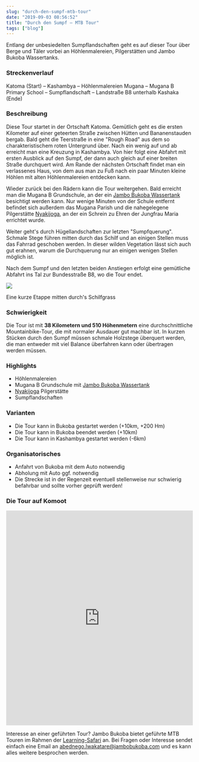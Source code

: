 ```yaml
---
slug: "durch-den-sumpf-mtb-tour"
date: "2019-09-03 08:56:52"
title: "Durch den Sumpf – MTB Tour"
tags: ["blog"]
---
```

Entlang der unbesiedelten Sumpflandschaften geht es auf dieser Tour über Berge und Täler vorbei an Höhlenmalereien, Pilgerstätten und Jambo Bukoba Wassertanks.

### Streckenverlauf

Katoma (Start) – Kashambya – Höhlenmalereien Mugana – Mugana B Primary School – Sumpflandschaft – Landstraße B8 unterhalb Kashaka (Ende)

### Beschreibung

Diese Tour startet in der Ortschaft Katoma. Gemütlich geht es die ersten Kilometer auf einer geteerten Straße zwischen Hütten und Bananenstauden bergab. Bald geht die Teerstraße in eine "Rough Road" aus dem so charakteristischem roten Untergrund über. Nach ein wenig auf und ab erreicht man eine Kreuzung in Kashambya. Von hier folgt eine Abfahrt mit ersten Ausblick auf den Sumpf, der dann auch gleich auf einer breiten Straße durchquert wird. Am Rande der nächsten Ortschaft findet man ein verlassenes Haus, von dem aus man zu Fuß nach ein paar Minuten kleine Höhlen mit alten Höhlenmalereien entdecken kann.

Wieder zurück bei den Rädern kann die Tour weitergehen. Bald erreicht man die Mugana B Grundschule, an der ein [Jambo Bukoba Wassertank](https://www.facebook.com/jambobukoba/posts/10159201581320727/) besichtigt werden kann. Nur wenige Minuten von der Schule entfernt befindet sich außerdem das Mugana Parish und die nahegelegene Pilgerstätte [Nyakijoga](http://www.bukobadiocese.co.tz/nyakijoga.php), an der ein Schrein zu Ehren der Jungfrau Maria errichtet wurde.

Weiter geht's durch Hügellandschaften zur letzten "Sumpfquerung". Schmale Stege führen mitten durch das Schilf und an einigen Stellen muss das Fahrrad geschoben werden. In dieser wilden Vegetation lässt sich auch gut erahnen, warum die Durchquerung nur an einigen wenigen Stellen möglich ist.

Nach dem Sumpf und den letzten beiden Anstiegen erfolgt eine gemütliche Abfahrt ins Tal zur Bundesstraße B8, wo die Tour endet.

![](/content/images/2019/09/IMG_3564.jpeg)

Eine kurze Etappe mitten durch's Schilfgrass

### Schwierigkeit

Die Tour ist mit **38 Kilometern und 510 Höhenmetern** eine durchschnittliche Mountainbike-Tour, die mit normaler Ausdauer gut machbar ist. In kurzen Stücken durch den Sumpf müssen schmale Holzstege überquert werden, die man entweder mit viel Balance überfahren kann oder übertragen werden müssen.

### Highlights

*   Höhlenmalereien
*   Mugana B Grundschule mit [Jambo Bukoba Wassertank](https://www.facebook.com/jambobukoba/posts/10159201581320727/)
*   [Nyakijoga](http://www.bukobadiocese.co.tz/nyakijoga.php) Pilgerstätte
*   Sumpflandschaften

### Varianten

*   Die Tour kann in Bukoba gestartet werden (+10km, +200 Hm)
*   Die Tour kann in Bukoba beendet werden (+10km)
*   Die Tour kann in Kashambya gestartet werden (-6km)

### Organisatorisches

*   Anfahrt von Bukoba mit dem Auto notwendig
*   Abholung mit Auto ggf. notwendig
*   Die Strecke ist in der Regenzeit eventuell stellenweise nur schwierig befahrbar und sollte vorher geprüft werden!

### Die Tour auf Komoot

<iframe src="https://www.komoot.de/tour/87603321/embed?profile=1" width="100%" height="580" frameborder="0" scrolling="no"></iframe>

Interesse an einer geführten Tour? Jambo Bukoba bietet geführte MTB Touren im Rahmen der [Learning-Safari](https://www.jambobukoba.com/reisen-und-lernen/) an. Bei Fragen oder Interesse sendet einfach eine Email an [abednego.lwakatare@jambobukoba.com](mailto:abednego.lwakatare@jambobukoba.com) und es kann alles weitere besprochen werden.